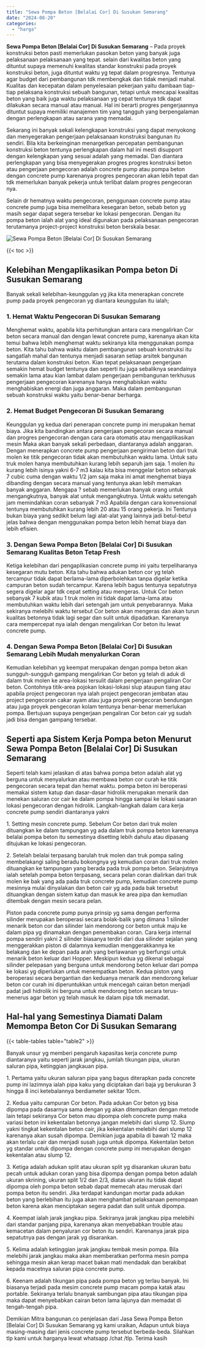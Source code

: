 ```yaml
---
title: "Sewa Pompa Beton [Belalai Cor] Di Susukan Semarang"
date: "2024-08-20"
categories: 
  - "harga"
---
```


**Sewa Pompa Beton \[Belalai Cor\] Di Susukan Semarang** – Pada proyek konstruksi beton pasti memerlukan pasokan beton yang banyak juga pelaksanaan pelaksanaan yang tepat. selain dari kwalitas beton yang dituntut supaya memenuhi kwalitas standar konstruksi pada proyek konstruksi beton, juga dituntut waktu yg tepat dalam progresnya. Tentunya agar budget dari pembangunan tdk membengkak dan tidak menjadi mahal. Kualitas dan kecepatan dalam penyelesaian pekerjaan yaitu dambaan tiap-tiap pelaksana konstruksi sebuah bangunan, tetapi untuk mencapai kwalitas beton yang baik juga waktu pelaksanaan yg cepat tentunya tdk dapat dilakukan secara manual atau manual. Hal ini berarti progres pengerjaannya dituntut supaya memiliki manajemen tim yang tangguh yang berpengalaman dengan perlengkapan atau sarana yang memadai.

Sekarang ini banyak sekali kelengkapan konstruksi yang dapat menyokong dan menyegerakan pengerjaan pelaksanaan konstruksi bangunan itu sendiri. Bila kita berkeinginan menargetkan percepatan pembangunan konstruksi beton tentunya perlengkapan dalam hal ini mesti disupport dengan kelengkapan yang sesuai adalah yang memadai. Dan diantara perlengkapan yang bisa menyegerakan progres progres konstruksi beton atau pengerjaan pengecoran adalah concrete pump atau pompa beton dengan concrete pump karenanya progres pengecoran akan lebih tepat dan tdk memerlukan banyak pekerja untuk terlibat dalam progres pengecoran nya.

Selain dr hematnya waktu pengecoran, penggunaan concrete pump atau concrete pump juga bisa memelihara kesegaran beton, sebab beton yg masih segar dapat segera tersebar ke lokasi pengecoran. Dengan itu pompa beton ialah alat yang ideal digunakan pada pelaksanaan pengecoran terutamanya project-project konstruksi beton berskala besar.

![Sewa Pompa Beton [Belalai Cor] Di Susukan Semarang](/images/sewa-concrete-pump-21.png)

{{< toc >}}

## Kelebihan Mengaplikasikan Pompa beton Di Susukan Semarang

Banyak sekali kelebihan-keunggulan yg jika kita menerapkan concrete pump pada proyek pengecoran yg diantara keunggulan itu ialah;

### 1\. Hemat Waktu Pengecoran Di Susukan Semarang

Menghemat waktu, apabila kita perhitungkan antara cara mengalirkan Cor beton secara manual dan dengan lewat concrete pump, karenanya akan kita temui bahwa lebih menghemat waktu sekiranya kita menggunakan pompa beton. Kita tahu bahwa waktu dalam pembangunan sebuah konstruksi itu sangatlah mahal dan tentunya menjadi sasaran setiap arsitek bangunan terutama dalam konstruksi beton. Kian tepat pelaksanaan pengerjaan semakin hemat budget tentunya dan seperti itu juga sebaliknya seandainya semakin lama atau kian lambat dalam pengerjaan pembangunan terkhusus pengerjaan pengecoran karenanya hanya menghabiskan waktu menghabiskan energi dan juga anggaran. Maka dalam pembangunan sebuah konstruksi waktu yaitu benar-benar berharga.

### 2\. Hemat Budget Pengecoran Di Susukan Semarang

Keunggulan yg kedua dari penerapan concrete pump ini merupakan hemat biaya. Jika kita bandingkan antara pengerjaan pengecoran secara manual dan progres pengecoran dengan cara cara otomatis atau mengaplikasikan mesin Maka akan banyak sekali perbedaan, diantaranya adalah anggaran. Dengan menerapkan concrete pump pengerjaan pengiriman beton dari truk molen ke titik pengecoran tidak akan membutuhkan waktu lama. Untuk satu truk molen hanya membutuhkan kurang lebih separuh jam saja. 1 molen itu kurang lebih isinya yakni 6-7 m3 kalau kita bisa menggelar beton sebanyak 7 cubic cuma dengan waktu 1/2 jam saja maka ini amat menghemat biaya dibanding dengan secara manual yang tentunya akan lebih memakan banyak anggaran. Mengapa ? sebab memerlukan banyak orang untuk mengangkutnya, banyak alat untuk mengangkutnya. Untuk waktu setengah jam memindahkan coran sebanyak 7 m3 Apabila dengan cara konvensional tentunya membutuhkan kurang lebih 20 atau 15 orang pekerja. Ini Tentunya bukan biaya yang sedikit belum lagi alat-alat yang lainnya jadi betul-betul jelas bahwa dengan menggunakan pompa beton lebih hemat biaya dan lebih efisien.

### 3\. Dengan Sewa Pompa Beton \[Belalai Cor\] Di Susukan Semarang Kualitas Beton Tetap Fresh

Ketiga kelebihan dari pengaplikasian concrete pump ini yaitu terpeliharanya kesegaran mutu beton. Kita tahu bahwa adukan beton cor yg telah tercampur tidak dapat berlama-lama diperbolehkan tanpa digelar ketika campuran beton sudah tercampur. Karena lebih bagus tentunya sepatutnya segera digelar agar tdk cepat setting atau mengeras. Untuk Cor beton sebanyak 7 kubik atau 1 truk molen ini tidak dapat lama-lama atau membutuhkan waktu lebih dari setengah jam untuk penyebarannya. Maka sekiranya melebihi waktu tersebut Cor beton akan mengeras dan akan turun kualitas betonnya tidak lagi segar dan sulit untuk dipadatkan. Karenanya cara mempercepat nya ialah dengan mengalirkan Cor beton itu lewat concrete pump.

### 4\. Dengan Sewa Pompa Beton \[Belalai Cor\] Di Susukan Semarang Lebih Mudah menyalurkan Coran

Kemudian kelebihan yg keempat merupakan dengan pompa beton akan sungguh-sungguh gampang mengalirkan Cor beton yg telah di aduk di dalam truk molen ke area-lokasi tersulit dalam pengerjaan pengaliran Cor beton. Contohnya titik-area pojokan lokasi-lokasi slup ataupun tiang atau apabila project pengecoran nya ialah project pengecoran jembatan atau project pengecoran cakar ayam atau juga proyek pengecoran bendungan atau juga proyek pengecoran kolam tentunya benar-benar memerlukan pompa. Bertujuan supaya pengerjaan pengaliran Cor beton cair yg sudah jadi bisa dengan gampang tersebar.

## Seperti apa Sistem Kerja Pompa beton Menurut Sewa Pompa Beton \[Belalai Cor\] Di Susukan Semarang

Seperti telah kami jelaskan di atas bahwa pompa beton adalah alat yg berguna untuk menyalurkan atau membawa beton cor curah ke titik pengecoran secara tepat dan hemat waktu. pompa beton ini beroperasi memakai sistem katup dan dasar-dasar hidrolik merupakan menarik dan menekan saluran cor cair ke dalam pompa hingga sampai ke lokasi sasaran lokasi pengecoran dengan hidrolik. Langkah-langkah dalam cara kerja concrete pump sendiri diantaranya yakni

1\. Setting mesin concrete pump. Sebelum Cor beton dari truk molen dituangkan ke dalam tampungan yg ada dalam truk pompa beton karenanya belalai pompa beton itu semestinya disetting lebih dahulu atau dipasang ditujukan ke lokasi pengecoran.

2\. Setelah belalai terpasang barulah truk molen dan truk pompa saling membelakangi saling beradu bokongnya yg kemudian coran dari truk molen dituangkan ke tampungan yang berada pada truk pompa beton. Selanjutnya ialah setelah pompa beton terpasang, secara pelan coran dialirkan dari truk molen ke bak yang ada pada truk concrete pump, kemudian concrete pump mesinnya mulai dinyalakan dan beton cair yg ada pada bak tersebut dituangkan dengan sistem katup dan masuk ke area pipa dan kemudian ditembak dengan mesin secara pelan.

Piston pada concrete pump punya prinsip yg sama dengan performa silinder merupakan beroperasi secara bolak-balik yang dimana 1 silinder menarik beton cor dan silinder lain mendorong cor beton untuk maju ke dalam pipa yg dinamakan dengan penembakan coran. Cara kerja internal pompa sendiri yakni 2 silinder biasanya terdiri dari dua silinder sejalan yang menggerakkan piston di dalamnya kemudian menggerakkannya ke belakang dan ke depan pada arah yang berlawanan yg berfungsi untuk menarik beton keluar dari Hopper. Meskipun kedua yg dikenal sebagai silinder pelepasan yang berguna untuk mendorong beton keluar dari pompa ke lokasi yg diperlukan untuk menempatkan beton. Kedua piston yang beroperasi secara bergantian dan keduanya menarik dan mendorong keluar beton cor curah ini diperuntukkan untuk mencegah cairan beton menjadi padat jadi hidrolik ini berguna untuk mendorong beton secara terus-menerus agar beton yg telah masuk ke dalam pipa tdk memadat.

## Hal-hal yang Semestinya Diamati Dalam Memompa Beton Cor Di Susukan Semarang

{{< table-tables table="table2" >}}

Banyak unsur yg memberi pengaruh kapasitas kerja concrete pump diantaranya yaitu seperti jarak jangkau, jumlah tikungan pipa, ukuran saluran pipa, ketinggian jangkauan pipa.

1\. Pertama yaitu ukuran saluran pipa yang bagus diterapkan pada concrete pump ini lazimnya ialah pipa kaku yang diciptakan dari baja yg berukuran 3 hingga 8 inci ketebalannya berdiameter sekitar 10cm.

2\. Kedua yaitu campuran Cor beton. Pada adukan Cor beton yg bisa dipompa pada dasarnya sama dengan yg akan ditempatkan dengan metode lain tetapi sekiranya Cor beton mau dipompa oleh concrete pump maka variasi beton ini kekentalan betonnya jangan melebihi dari slump 12. Slump yakni tingkat kekentalan beton cair, jika kekentalan melebihi dari slump 12 karenanya akan susah dipompa. Demikian juga apabila di bawah 12 maka akan terlalu cair dan menjadi susah juga untuk dipompa. Kekentalan beton yg standar untuk dipompa dengan concrete pump ini merupakan dengan kekentalan atau slump 12.

3\. Ketiga adalah adukan split atau ukuran split yg disarankan ukuran batu pecah untuk adukan coran yang bisa dipompa dengan pompa beton adalah ukuran skrining, ukuran split 1/2 dan 2/3, diatas ukuran itu tidak dapat dipompa oleh pompa beton sebab dapat memecah atau merusak dari pompa beton itu sendiri. Jika terdapat kandungan mortar pada adukan beton yang berlebihan itu juga akan menghambat pelaksanaan pemompaan beton karena akan menciptakan segera padat dan sulit untuk dipompa.

4\. Keempat ialah jarak jangkau pipa. Sekiranya jarak jangkau pipa melebihi dari standar panjang pipa, karenanya akan menyebabkan trouble atau kemacetan dalam penyaluran cor beton itu sendiri. Karenanya jarak pipa sepatutnya pas dengan jarak yg disarankan.

5\. Kelima adalah ketinggian jarak jangkau tembak mesin pompa. Bila melebihi jarak jangkau maka akan memberatkan performa mesin pompa sehingga mesin akan kerap macet bakan mati mendadak dan berakibat kepada macetnya saluran pipa concrete pump.

6\. Keenam adalah tikungan pipa pada pompa beton yg terlau banyak. Ini biasanya terjadi pada mesim concrete pump macam pompa katak atau portable. Sekiranya terlalu bnanyak sambungan pipa atau tikungan pipa maka dapat menyebabkan cairan beton lama lajunya dan memadat di tengah-tengah pipa.

Demikian Mitra bangunan.co penjelasan dari Jasa Sewa Pompa Beton \[Belalai Cor\] Di Susukan Semarang yg kami uraikan, Adapun untuk biaya masing-masing dari jenis concrete pump tersebut berbeda-beda. Silahkan tlp kami untuk harganya lewat whatsapp /chat /tlp. Terima kasih
